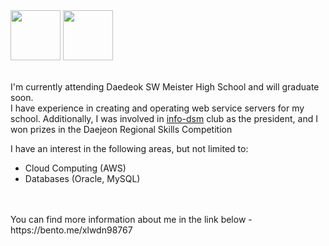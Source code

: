   <div>
    <img src = "https://user-images.githubusercontent.com/59428479/216511938-74c1f24a-3110-45aa-b825-a3effc3a2774.png" width="80">
    <img src = "https://user-images.githubusercontent.com/59428479/216511926-07df2da7-c5b6-4dc7-bc95-a5fbeaa7abf5.png" width="80">
  </div>

<br>

I'm currently attending Daedeok SW Meister High School and will graduate soon. <br>
I have experience in creating and operating web service servers for my school. Additionally, I was involved in [info-dsm](https://github.com/info-dsm) club as the president, and I won prizes in the Daejeon Regional Skills Competition

I have an interest in the following areas, but not limited to:
- Cloud Computing (AWS)
- Databases (Oracle, MySQL)

<br>
<br>
You can find more information about me in the link below
- https://bento.me/xlwdn98767
